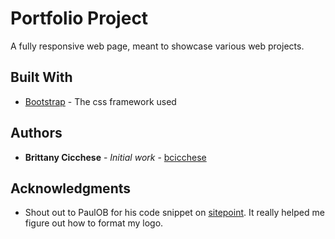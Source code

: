 # Portfolio Project

A fully responsive web page, meant to showcase various web projects.

## Built With

* [Bootstrap](https://getbootstrap.com/) - The css framework used

## Authors

* **Brittany Cicchese** - *Initial work* - [bcicchese](https://github.com/bcicchese)

## Acknowledgments

* Shout out to PaulOB for his code snippet on [sitepoint](https://www.sitepoint.com/community/t/bootstrap-4-navbar-brand-with-image-and-text/291672/3). It really helped me figure out how to format my logo.
